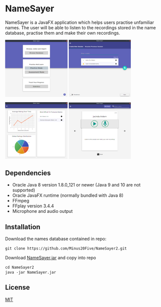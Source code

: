 # NameSayer

NameSayer is a JavaFX application which helps users practise unfamiliar names. The user will be able to listen to the recordings stored in the name database, practise them and make their own recordings.

<p float="left">
  <img width="40%" height="40%" src="./screenshots/ScreenShot1.png?raw=true"/>
  <img width="40%" height="40%" src="./screenshots/ScreenShot2.png?raw=true"/>
</p>
<p float="left">
  <img width="40%" height="40%" src="./screenshots/ScreenShot3.png?raw=true"/>
  <img width="40%" height="40%" src="./screenshots/ScreenShot4.png?raw=true"/>
</p>


## Dependencies
- Oracle Java 8 version 1.8.0_121 or newer (Java 9 and 10 are not supported)
- Oracle JavaFX runtime (normally bundled with Java 8)
- FFmpeg
- FFplay version 3.4.4
- Microphone and audio output

## Installation
Download the names database contained in repo:
```
git clone https://github.com/Minus20Five/NameSayer2.git
```
Download [NameSayer.jar](https://github.com/Minus20Five/NameSayer2/releases/latest) and copy into repo 

```
cd NameSayer2
java -jar NameSayer.jar
```


## License
[MIT](https://choosealicense.com/licenses/mit/)
